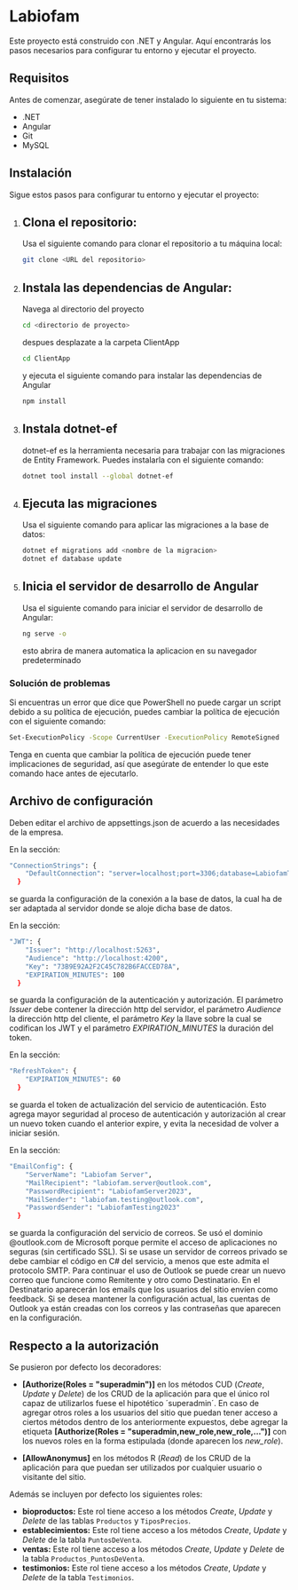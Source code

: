 # Labiofam

Este proyecto está construido con .NET y Angular. Aquí encontrarás los pasos necesarios para configurar tu entorno y ejecutar el proyecto.

## Requisitos

Antes de comenzar, asegúrate de tener instalado lo siguiente en tu sistema:

- .NET
- Angular
- Git
- MySQL

## **Instalación**

Sigue estos pasos para configurar tu entorno y ejecutar el proyecto:

1. ## Clona el repositorio:

   Usa el siguiente comando para clonar el repositorio a tu máquina local:

   ```bash
   git clone <URL del repositorio>
   ```

2. ## Instala las dependencias de Angular:

   Navega al directorio del proyecto

   ```bash
   cd <directorio de proyecto>
   ```

   despues desplazate a la carpeta ClientApp

   ```bash
   cd ClientApp
   ```

   y ejecuta el siguiente comando para instalar las dependencias de Angular

   ```bash
   npm install
   ```

3. ## Instala dotnet-ef

   dotnet-ef es la herramienta necesaria para trabajar con las migraciones de Entity Framework. Puedes instalarla con el siguiente comando:

   ```bash
   dotnet tool install --global dotnet-ef
   ```

4. ## Ejecuta las migraciones

   Usa el siguiente comando para aplicar las migraciones a la base de datos:

   ```bash
   dotnet ef migrations add <nombre de la migracion>
   dotnet ef database update
   ```

5. ## Inicia el servidor de desarrollo de Angular

   Usa el siguiente comando para iniciar el servidor de desarrollo de Angular:

   ```bash
   ng serve -o
   ```

   esto abrira de manera automatica la aplicacion en su navegador predeterminado

### **Solución de problemas**

Si encuentras un error que dice que PowerShell no puede cargar un script debido a su política de ejecución, puedes cambiar la política de ejecución con el siguiente comando:

```bash
Set-ExecutionPolicy -Scope CurrentUser -ExecutionPolicy RemoteSigned
```

Tenga en cuenta que cambiar la política de ejecución puede tener implicaciones de seguridad, así que asegúrate de entender lo que este comando hace antes de ejecutarlo.

## **Archivo de configuración**

Deben editar el archivo de appsettings.json de acuerdo a las necesidades de la empresa.

En la sección:

```bash
"ConnectionStrings": {
    "DefaultConnection": "server=localhost;port=3306;database=LabiofamTesting;user=root;password=210701Bb;"
  }
```

se guarda la configuración de la conexión a la base de datos, la cual ha de ser adaptada al servidor donde se aloje dicha base de datos.

En la sección:

```bash
"JWT": {
    "Issuer": "http://localhost:5263",
    "Audience": "http://localhost:4200",
    "Key": "73B9E92A2F2C45C782B6FACCED78A",
    "EXPIRATION_MINUTES": 100
  }
```

se guarda la configuración de la autenticación y autorización. El parámetro _Issuer_ debe contener la dirección http del servidor, el parámetro _Audience_ la dirección http del cliente, el parámetro _Key_ la llave sobre la cual se codifican los JWT y el parámetro _EXPIRATION_MINUTES_ la duración del token.

En la sección:

```bash
"RefreshToken": {
    "EXPIRATION_MINUTES": 60
  }
```

se guarda el token de actualización del servicio de autenticación. Esto agrega mayor seguridad al proceso de autenticación y autorización al crear un nuevo token cuando el anterior expire, y evita la necesidad de volver a iniciar sesión.

En la sección:

```bash
"EmailConfig": {
    "ServerName": "Labiofam Server",
    "MailRecipient": "labiofam.server@outlook.com",
    "PasswordRecipient": "LabiofamServer2023",
    "MailSender": "labiofam.testing@outlook.com",
    "PasswordSender": "LabiofamTesting2023"
  }
```

se guarda la configuración del servicio de correos. Se usó el dominio @outlook.com de Microsoft porque permite el acceso de aplicaciones no seguras (sin certificado SSL). Si se usase un servidor de correos privado se debe cambiar el código en C# del servicio, a menos que este admita el protocolo SMTP. Para continuar el uso de Outlook se puede crear un nuevo correo que funcione como Remitente y otro como Destinatario. En el Destinatario aparecerán los emails que los usuarios del sitio envíen como feedback. Si se desea mantener la configuración actual, las cuentas de Outlook ya están creadas con los correos y las contraseñas que aparecen en la configuración.

## **Respecto a la autorización**

Se pusieron por defecto los decoradores:

- **[Authorize(Roles = "superadmin")]** en los métodos CUD (_Create_, _Update_ y _Delete_) de los CRUD de la aplicación para que el único rol capaz de utilizarlos fuese el hipotético ´superadmin´. En caso de agregar otros roles a los usuarios del sitio que puedan tener acceso a ciertos métodos dentro de los anteriormente expuestos, debe agregar la etiqueta **[Authorize(Roles = "superadmin,new_role,new_role,...")]** con los nuevos roles en la forma estipulada (donde aparecen los _new_role_).

- **[AllowAnonymus]** en los métodos R (_Read_) de los CRUD de la aplicación para que puedan ser utilizados por cualquier usuario o visitante del sitio.

Además se incluyen por defecto los siguientes roles:

- **bioproductos:** Este rol tiene acceso a los métodos _Create_, _Update_ y _Delete_ de las tablas `Productos` y `TiposPrecios`.
- **establecimientos:** Este rol tiene acceso a los métodos _Create_, _Update_ y _Delete_ de la tabla `PuntosDeVenta`.
- **ventas:** Este rol tiene acceso a los métodos _Create_, _Update_ y _Delete_ de la tabla `Productos_PuntosDeVenta`.
- **testimonios:** Este rol tiene acceso a los métodos _Create_, _Update_ y _Delete_ de la tabla `Testimonios`.
